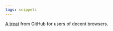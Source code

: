 ```yaml
---
tags: snippets
---
```


[A treat](https://github.com/blog/760-the-tree-slider) from GitHub for users of decent browsers.

